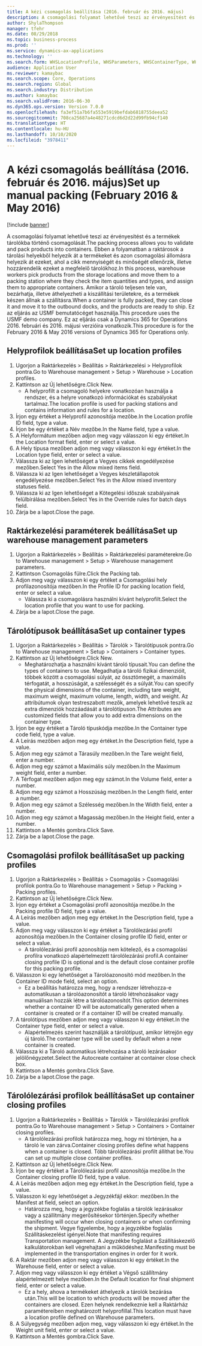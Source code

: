 ```yaml
---
title: A kézi csomagolás beállítása (2016. február és 2016. május)
description: A csomagolási folyamat lehetővé teszi az érvényesítést és a termékek tárolókba történő csomagolását.
author: ShylaThompson
manager: tfehr
ms.date: 08/29/2018
ms.topic: business-process
ms.prod: ''
ms.service: dynamics-ax-applications
ms.technology: ''
ms.search.form: WHSLocationProfile, WHSParameters, WHSContainerType, WHSPackProfile, WHSCloseContainerProfile, InventLocationIdLookup, UnitOfMeasureLookup
audience: Application User
ms.reviewer: kamaybac
ms.search.scope: Core, Operations
ms.search.region: Global
ms.search.industry: Distribution
ms.author: kamaybac
ms.search.validFrom: 2016-06-30
ms.dyn365.ops.version: Version 7.0.0
ms.openlocfilehash: fa3ef51a7b6fa553e5919befdab6818755deea52
ms.sourcegitcommit: 708ca25687a4e48271cdcd6d2d22d99fb94cf140
ms.translationtype: HT
ms.contentlocale: hu-HU
ms.lasthandoff: 10/10/2020
ms.locfileid: "3978411"
---
```

# <a name="set-up-manual-packing-february-2016--may-2016"></a><span data-ttu-id="c58d9-103">A kézi csomagolás beállítása (2016. február és 2016. május)</span><span class="sxs-lookup"><span data-stu-id="c58d9-103">Set up manual packing (February 2016 & May 2016)</span></span>

[!include [banner](../../includes/banner.md)]

<span data-ttu-id="c58d9-104">A csomagolási folyamat lehetővé teszi az érvényesítést és a termékek tárolókba történő csomagolását.</span><span class="sxs-lookup"><span data-stu-id="c58d9-104">The packing process allows you to validate and pack products into containers.</span></span> <span data-ttu-id="c58d9-105">Ebben a folyamatban a raktárosok a tárolási helyekből helyezik át a termékeket és azon csomagolási állomásra helyezik át ezeket, ahol a cikk mennyiségét és minőségét ellenőrzik, illetve hozzárendelik ezeket a megfelelő tárolókhoz.</span><span class="sxs-lookup"><span data-stu-id="c58d9-105">In this process, warehouse workers pick products from the storage locations and move them to a packing station where they check the item quantities and types, and assign them to appropriate containers.</span></span> <span data-ttu-id="c58d9-106">Amikor a tároló teljesen tele van, bezárhatja, illetve áthelyezheti a kiszállítási területekre, és a termékek készen állnak a szállításra.</span><span class="sxs-lookup"><span data-stu-id="c58d9-106">When a container is fully packed, they can close it and move it to the outbound docks, and the products are ready to ship.</span></span> <span data-ttu-id="c58d9-107">Ez az eljárás az USMF bemutatócéget használja.</span><span class="sxs-lookup"><span data-stu-id="c58d9-107">This procedure uses the USMF demo company.</span></span> <span data-ttu-id="c58d9-108">Ez az eljárás csak a Dynamics 365 for Operations 2016. februári és 2016. májusi verzióira vonatkozik.</span><span class="sxs-lookup"><span data-stu-id="c58d9-108">This procedure is for the February 2016 & May 2016 versions of Dynamics 365 for Operations only.</span></span>


## <a name="set-up-location-profiles"></a><span data-ttu-id="c58d9-109">Helyprofilok beállítása</span><span class="sxs-lookup"><span data-stu-id="c58d9-109">Set up location profiles</span></span>
1. <span data-ttu-id="c58d9-110">Ugorjon a Raktárkezelés > Beállítás > Raktárkezelési > Helyprofilok pontra.</span><span class="sxs-lookup"><span data-stu-id="c58d9-110">Go to Warehouse management > Setup > Warehouse > Location profiles.</span></span>
2. <span data-ttu-id="c58d9-111">Kattintson az Új lehetőségre.</span><span class="sxs-lookup"><span data-stu-id="c58d9-111">Click New.</span></span>
    * <span data-ttu-id="c58d9-112">A helyprofilt a csomagoló helyekre vonatkozóan használja a rendszer, és a helyre vonatkozó információkat és szabályokat tartalmaz.</span><span class="sxs-lookup"><span data-stu-id="c58d9-112">The location profile is used for packing stations and contains information and rules for a location.</span></span>  
3. <span data-ttu-id="c58d9-113">Írjon egy értéket a Helyprofil azonosítója mezőbe.</span><span class="sxs-lookup"><span data-stu-id="c58d9-113">In the Location profile ID field, type a value.</span></span>
4. <span data-ttu-id="c58d9-114">Írjon be egy értéket a Név mezőbe.</span><span class="sxs-lookup"><span data-stu-id="c58d9-114">In the Name field, type a value.</span></span>
5. <span data-ttu-id="c58d9-115">A Helyformátum mezőben adjon meg vagy válasszon ki egy értéket.</span><span class="sxs-lookup"><span data-stu-id="c58d9-115">In the Location format field, enter or select a value.</span></span>
6. <span data-ttu-id="c58d9-116">A Hely típusa mezőben adjon meg vagy válasszon ki egy értéket.</span><span class="sxs-lookup"><span data-stu-id="c58d9-116">In the Location type field, enter or select a value.</span></span>
7. <span data-ttu-id="c58d9-117">Válassza ki az Igen lehetőséget a Vegyes cikkek engedélyezése mezőben.</span><span class="sxs-lookup"><span data-stu-id="c58d9-117">Select Yes in the Allow mixed items field.</span></span>
8. <span data-ttu-id="c58d9-118">Válassza ki az Igen lehetőséget a Vegyes készletállapotok engedélyezése mezőben.</span><span class="sxs-lookup"><span data-stu-id="c58d9-118">Select Yes in the Allow mixed  inventory statuses field.</span></span>
9. <span data-ttu-id="c58d9-119">Válassza ki az Igen lehetőséget a Kötegelési időszak szabályainak felülbírálása mezőben.</span><span class="sxs-lookup"><span data-stu-id="c58d9-119">Select Yes in the Override rules for batch days field.</span></span>
10. <span data-ttu-id="c58d9-120">Zárja be a lapot.</span><span class="sxs-lookup"><span data-stu-id="c58d9-120">Close the page.</span></span>

## <a name="set-up-warehouse-management-parameters"></a><span data-ttu-id="c58d9-121">Raktárkezelési paraméterek beállítása</span><span class="sxs-lookup"><span data-stu-id="c58d9-121">Set up warehouse management parameters</span></span> 
1. <span data-ttu-id="c58d9-122">Ugorjon a Raktárkezelés > Beállítás > Raktárkezelési paraméterekre.</span><span class="sxs-lookup"><span data-stu-id="c58d9-122">Go to Warehouse management > Setup > Warehouse management parameters.</span></span>
2. <span data-ttu-id="c58d9-123">Kattintson Csomagolás fülre.</span><span class="sxs-lookup"><span data-stu-id="c58d9-123">Click the Packing tab.</span></span>
3. <span data-ttu-id="c58d9-124">Adjon meg vagy válasszon ki egy értéket a Csomagolási hely profilazonosítója mezőben.</span><span class="sxs-lookup"><span data-stu-id="c58d9-124">In the Profile ID for packing location field, enter or select a value.</span></span>
    * <span data-ttu-id="c58d9-125">Válassza ki a csomagolásra használni kívánt helyprofilt.</span><span class="sxs-lookup"><span data-stu-id="c58d9-125">Select the location profile that you want to use for packing.</span></span>  
4. <span data-ttu-id="c58d9-126">Zárja be a lapot.</span><span class="sxs-lookup"><span data-stu-id="c58d9-126">Close the page.</span></span>

## <a name="set-up-container-types"></a><span data-ttu-id="c58d9-127">Tárolótípusok beállítása</span><span class="sxs-lookup"><span data-stu-id="c58d9-127">Set up container types</span></span>
1. <span data-ttu-id="c58d9-128">Ugorjon a Raktárkezelés > Beállítás > Tárolók > Tárolótípusok pontra.</span><span class="sxs-lookup"><span data-stu-id="c58d9-128">Go to Warehouse management > Setup > Containers > Container types.</span></span>
2. <span data-ttu-id="c58d9-129">Kattintson az Új lehetőségre.</span><span class="sxs-lookup"><span data-stu-id="c58d9-129">Click New.</span></span>
    * <span data-ttu-id="c58d9-130">Meghatározhatja a használni kívánt tároló típusait.</span><span class="sxs-lookup"><span data-stu-id="c58d9-130">You can define the types of containers to use.</span></span> <span data-ttu-id="c58d9-131">Megadhatja a tároló fizikai dimenzióit, többek között a csomagolási súlyát, az össztömegét, a maximális térfogatát, a hosszúságát, a szélességét és a súlyát.</span><span class="sxs-lookup"><span data-stu-id="c58d9-131">You can specify the physical dimensions of the container, including tare weight, maximum weight, maximum volume, length, width, and weight.</span></span>  <span data-ttu-id="c58d9-132">Az attribútumok olyan testreszabott mezők, amelyek lehetővé teszik az extra dimenziók hozzáadását a tárolótípuson.</span><span class="sxs-lookup"><span data-stu-id="c58d9-132">The Attributes are customized fields that allow you to add extra dimensions on the container type.</span></span>     
3. <span data-ttu-id="c58d9-133">Írjon be egy értéket a Tároló típuskódja mezőbe.</span><span class="sxs-lookup"><span data-stu-id="c58d9-133">In the Container type code field, type a value.</span></span>
4. <span data-ttu-id="c58d9-134">A Leírás mezőben adjon meg egy értéket.</span><span class="sxs-lookup"><span data-stu-id="c58d9-134">In the Description field, type a value.</span></span>
5. <span data-ttu-id="c58d9-135">Adjon meg egy számot a Tárasúly mezőben.</span><span class="sxs-lookup"><span data-stu-id="c58d9-135">In the Tare weight field, enter a number.</span></span>
6. <span data-ttu-id="c58d9-136">Adjon meg egy számot a Maximális súly mezőben.</span><span class="sxs-lookup"><span data-stu-id="c58d9-136">In the Maximum weight field, enter a number.</span></span>
7. <span data-ttu-id="c58d9-137">A Térfogat mezőben adjon meg egy számot.</span><span class="sxs-lookup"><span data-stu-id="c58d9-137">In the Volume field, enter a number.</span></span>
8. <span data-ttu-id="c58d9-138">Adjon meg egy számot a Hosszúság mezőben.</span><span class="sxs-lookup"><span data-stu-id="c58d9-138">In the Length field, enter a number.</span></span>
9. <span data-ttu-id="c58d9-139">Adjon meg egy számot a Szélesség mezőben.</span><span class="sxs-lookup"><span data-stu-id="c58d9-139">In the Width field, enter a number.</span></span>
10. <span data-ttu-id="c58d9-140">Adjon meg egy számot a Magasság mezőben.</span><span class="sxs-lookup"><span data-stu-id="c58d9-140">In the Height field, enter a number.</span></span>
11. <span data-ttu-id="c58d9-141">Kattintson a Mentés gombra.</span><span class="sxs-lookup"><span data-stu-id="c58d9-141">Click Save.</span></span>
12. <span data-ttu-id="c58d9-142">Zárja be a lapot.</span><span class="sxs-lookup"><span data-stu-id="c58d9-142">Close the page.</span></span>

## <a name="set-up-packing-profiles"></a><span data-ttu-id="c58d9-143">Csomagolási profilok beállítása</span><span class="sxs-lookup"><span data-stu-id="c58d9-143">Set up packing profiles</span></span>
1. <span data-ttu-id="c58d9-144">Ugorjon a Raktárkezelés > Beállítás > Csomagolás > Csomagolási profilok pontra.</span><span class="sxs-lookup"><span data-stu-id="c58d9-144">Go to Warehouse management > Setup > Packing > Packing profiles.</span></span>
2. <span data-ttu-id="c58d9-145">Kattintson az Új lehetőségre.</span><span class="sxs-lookup"><span data-stu-id="c58d9-145">Click New.</span></span>
3. <span data-ttu-id="c58d9-146">Írjon egy értéket a Csomagolási profil azonosítója mezőbe.</span><span class="sxs-lookup"><span data-stu-id="c58d9-146">In the Packing profile ID field, type a value.</span></span>
4. <span data-ttu-id="c58d9-147">A Leírás mezőben adjon meg egy értéket.</span><span class="sxs-lookup"><span data-stu-id="c58d9-147">In the Description field, type a value.</span></span>
5. <span data-ttu-id="c58d9-148">Adjon meg vagy válasszon ki egy értéket a Tárolólezárási profil azonosítója mezőben.</span><span class="sxs-lookup"><span data-stu-id="c58d9-148">In the Container closing profile ID field, enter or select a value.</span></span>
    * <span data-ttu-id="c58d9-149">A tárolólezárási profil azonosítója nem kötelező, és a csomagolási profilra vonatkozó alapértelmezett tárolólezárási profil.</span><span class="sxs-lookup"><span data-stu-id="c58d9-149">A container closing profile ID is optional and is the default close container profile for this packing profile.</span></span>  
6. <span data-ttu-id="c58d9-150">Válasszon ki egy lehetőséget a Tárolóazonosító mód mezőben.</span><span class="sxs-lookup"><span data-stu-id="c58d9-150">In the Container ID mode field, select an option.</span></span>
    * <span data-ttu-id="c58d9-151">Ez a beállítás határozza meg, hogy a rendszer létrehozza-e automatikusan a tárolóazonosítót a tároló létrehozásakor vagy manuálisan hozzák létre a tárolóazonosítót.</span><span class="sxs-lookup"><span data-stu-id="c58d9-151">This option determines whether a container ID will be automatically generated when a container is created or if a container ID will be created manually.</span></span>  
7. <span data-ttu-id="c58d9-152">A tárolótípus mezőben adjon meg vagy válasszon ki egy értéket.</span><span class="sxs-lookup"><span data-stu-id="c58d9-152">In the Container type field, enter or select a value.</span></span>
    * <span data-ttu-id="c58d9-153">Alapértelmezés szerint használják a tárolótípust, amikor létrejön egy új tároló.</span><span class="sxs-lookup"><span data-stu-id="c58d9-153">The container type will be used by default when a new container is created.</span></span>  
8. <span data-ttu-id="c58d9-154">Válassza ki a Tároló automatikus létrehozása a tároló lezárásakor jelölőnégyzetet.</span><span class="sxs-lookup"><span data-stu-id="c58d9-154">Select the Autocreate container at container close check box.</span></span>
9. <span data-ttu-id="c58d9-155">Kattintson a Mentés gombra.</span><span class="sxs-lookup"><span data-stu-id="c58d9-155">Click Save.</span></span>
10. <span data-ttu-id="c58d9-156">Zárja be a lapot.</span><span class="sxs-lookup"><span data-stu-id="c58d9-156">Close the page.</span></span>

## <a name="set-up-container-closing-profiles"></a><span data-ttu-id="c58d9-157">Tárolólezárási profilok beállítása</span><span class="sxs-lookup"><span data-stu-id="c58d9-157">Set up container closing profiles</span></span>
1. <span data-ttu-id="c58d9-158">Ugorjon a Raktárkezelés > Beállítás > Tárolók > Tárolólezárási profilok pontra.</span><span class="sxs-lookup"><span data-stu-id="c58d9-158">Go to Warehouse management > Setup > Containers > Container closing profiles.</span></span>
    * <span data-ttu-id="c58d9-159">A tárolólezárási profilok határozza meg, hogy mi történjen, ha a tároló le van zárva.</span><span class="sxs-lookup"><span data-stu-id="c58d9-159">Container closing profiles define what happens when a container is closed.</span></span> <span data-ttu-id="c58d9-160">Több tárolólezárási profilt állíthat be.</span><span class="sxs-lookup"><span data-stu-id="c58d9-160">You can set up multiple close container profiles.</span></span>       
2. <span data-ttu-id="c58d9-161">Kattintson az Új lehetőségre.</span><span class="sxs-lookup"><span data-stu-id="c58d9-161">Click New.</span></span>
3. <span data-ttu-id="c58d9-162">Írjon be egy értéket a Tárolólezárási profil azonosítója mezőbe.</span><span class="sxs-lookup"><span data-stu-id="c58d9-162">In the Container closing profile ID field, type a value.</span></span>
4. <span data-ttu-id="c58d9-163">A Leírás mezőben adjon meg egy értéket.</span><span class="sxs-lookup"><span data-stu-id="c58d9-163">In the Description field, type a value.</span></span>
5. <span data-ttu-id="c58d9-164">Válasszon ki egy lehetőséget a Jegyzékfájl ekkor: mezőben.</span><span class="sxs-lookup"><span data-stu-id="c58d9-164">In the Manifest at field, select an option.</span></span>
    * <span data-ttu-id="c58d9-165">Határozza meg, hogy a jegyzékbe foglalás a tárolók lezárásakor vagy a szállítmány megerősítésekor történjen.</span><span class="sxs-lookup"><span data-stu-id="c58d9-165">Specify whether manifesting will occur when closing containers or when confirming the shipment.</span></span> <span data-ttu-id="c58d9-166">Vegye figyelembe, hogy a jegyzékbe foglalás Szállításkezelést igényel.</span><span class="sxs-lookup"><span data-stu-id="c58d9-166">Note that manifesting requires Transportation management.</span></span> <span data-ttu-id="c58d9-167">A Jegyzékbe foglalást a Szállításkezelő kalkulátorokban kell végrehajtani a működéshez.</span><span class="sxs-lookup"><span data-stu-id="c58d9-167">Manifesting must be implemented in the transportation engines in order for it work.</span></span>  
6. <span data-ttu-id="c58d9-168">A Raktár mezőben adjon meg vagy válasszon ki egy értéket.</span><span class="sxs-lookup"><span data-stu-id="c58d9-168">In the Warehouse field, enter or select a value.</span></span>
7. <span data-ttu-id="c58d9-169">Adjon meg vagy válasszon ki egy értéket a Végső szállítmány alapértelmezett helye mezőben.</span><span class="sxs-lookup"><span data-stu-id="c58d9-169">In the Default location for final shipment field, enter or select a value.</span></span>
    * <span data-ttu-id="c58d9-170">Ez a hely, ahova a termékeket áthelyezik a tárolók bezárása után.</span><span class="sxs-lookup"><span data-stu-id="c58d9-170">This will be location to which products will be moved after the containers are closed.</span></span> <span data-ttu-id="c58d9-171">Ezen helynek rendelkeznie kell a Raktárház paramétereiben meghatározott helyprofillal.</span><span class="sxs-lookup"><span data-stu-id="c58d9-171">This location must have a location profile defined on Warehouse parameters.</span></span>  
8. <span data-ttu-id="c58d9-172">A Súlyegység mezőben adjon meg, vagy válasszon ki egy értéket.</span><span class="sxs-lookup"><span data-stu-id="c58d9-172">In the Weight unit field, enter or select a value.</span></span>
9. <span data-ttu-id="c58d9-173">Kattintson a Mentés gombra.</span><span class="sxs-lookup"><span data-stu-id="c58d9-173">Click Save.</span></span>

